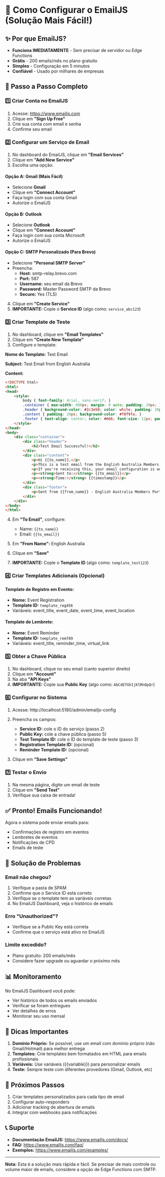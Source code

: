 # 📧 Como Configurar o EmailJS (Solução Mais Fácil!)

## ✨ Por que EmailJS?

- **Funciona IMEDIATAMENTE** - Sem precisar de servidor ou Edge Functions
- **Grátis** - 200 emails/mês no plano gratuito
- **Simples** - Configuração em 5 minutos
- **Confiável** - Usado por milhares de empresas

## 📝 Passo a Passo Completo

### 1️⃣ Criar Conta no EmailJS

1. Acesse: https://www.emailjs.com
2. Clique em **"Sign Up Free"**
3. Crie sua conta com email e senha
4. Confirme seu email

### 2️⃣ Configurar um Serviço de Email

1. No dashboard do EmailJS, clique em **"Email Services"**
2. Clique em **"Add New Service"**
3. Escolha uma opção:

#### Opção A: Gmail (Mais Fácil)
- Selecione **Gmail**
- Clique em **"Connect Account"**
- Faça login com sua conta Gmail
- Autorize o EmailJS

#### Opção B: Outlook
- Selecione **Outlook**
- Clique em **"Connect Account"**
- Faça login com sua conta Microsoft
- Autorize o EmailJS

#### Opção C: SMTP Personalizado (Para Brevo)
- Selecione **"Personal SMTP Server"**
- Preencha:
  - **Host:** smtp-relay.brevo.com
  - **Port:** 587
  - **Username:** seu email da Brevo
  - **Password:** Master Password SMTP da Brevo
  - **Secure:** Yes (TLS)

4. Clique em **"Create Service"**
5. **IMPORTANTE:** Copie o **Service ID** (algo como: `service_abc123`)

### 3️⃣ Criar Template de Teste

1. No dashboard, clique em **"Email Templates"**
2. Clique em **"Create New Template"**
3. Configure o template:

**Nome do Template:** Test Email

**Subject:** Test Email from English Australia

**Content:**
```html
<!DOCTYPE html>
<html>
<head>
    <style>
        body { font-family: Arial, sans-serif; }
        .container { max-width: 600px; margin: 0 auto; padding: 20px; }
        .header { background-color: #2c3e50; color: white; padding: 20px; text-align: center; }
        .content { padding: 20px; background-color: #f8f9fa; }
        .footer { text-align: center; color: #666; font-size: 12px; padding: 10px; }
    </style>
</head>
<body>
    <div class="container">
        <div class="header">
            <h2>Test Email Successful!</h2>
        </div>
        <div class="content">
            <p>Hi {{to_name}},</p>
            <p>This is a test email from the English Australia Members Portal.</p>
            <p>If you're receiving this, your email configuration is working perfectly!</p>
            <p><strong>Sent to:</strong> {{to_email}}</p>
            <p><strong>Time:</strong> {{timestamp}}</p>
        </div>
        <div class="footer">
            <p>Sent from {{from_name}} - English Australia Members Portal</p>
        </div>
    </div>
</body>
</html>
```

4. Em **"To Email"**, configure:
   - Name: `{{to_name}}`
   - Email: `{{to_email}}`

5. Em **"From Name":** English Australia

6. Clique em **"Save"**

7. **IMPORTANTE:** Copie o **Template ID** (algo como: `template_test123`)

### 4️⃣ Criar Templates Adicionais (Opcional)

#### Template de Registro em Evento:
- **Nome:** Event Registration
- **Template ID:** `template_reg456`
- Variáveis: event_title, event_date, event_time, event_location

#### Template de Lembrete:
- **Nome:** Event Reminder  
- **Template ID:** `template_rem789`
- Variáveis: event_title, reminder_time, virtual_link

### 5️⃣ Obter a Chave Pública

1. No dashboard, clique no seu email (canto superior direito)
2. Clique em **"Account"**
3. Na aba **"API Keys"**
4. **IMPORTANTE:** Copie sua **Public Key** (algo como: `AbCdEfGhIjKlMnOpQr`)

### 6️⃣ Configurar no Sistema

1. Acesse: http://localhost:5180/admin/emailjs-config
2. Preencha os campos:
   - **Service ID:** cole o ID do serviço (passo 2)
   - **Public Key:** cole a chave pública (passo 5)
   - **Test Template ID:** cole o ID do template de teste (passo 3)
   - **Registration Template ID:** (opcional)
   - **Reminder Template ID:** (opcional)

3. Clique em **"Save Settings"**

### 7️⃣ Testar o Envio

1. Na mesma página, digite um email de teste
2. Clique em **"Send Test"**
3. Verifique sua caixa de entrada!

## ✅ Pronto! Emails Funcionando!

Agora o sistema pode enviar emails para:
- Confirmações de registro em eventos
- Lembretes de eventos
- Notificações de CPD
- Emails de teste

## 🔧 Solução de Problemas

### Email não chegou?
1. Verifique a pasta de SPAM
2. Confirme que o Service ID está correto
3. Verifique se o template tem as variáveis corretas
4. No EmailJS Dashboard, veja o histórico de emails

### Erro "Unauthorized"?
- Verifique se a Public Key está correta
- Confirme que o serviço está ativo no EmailJS

### Limite excedido?
- Plano gratuito: 200 emails/mês
- Considere fazer upgrade ou aguardar o próximo mês

## 📊 Monitoramento

No EmailJS Dashboard você pode:
- Ver histórico de todos os emails enviados
- Verificar se foram entregues
- Ver detalhes de erros
- Monitorar seu uso mensal

## 🎯 Dicas Importantes

1. **Domínio Próprio:** Se possível, use um email com domínio próprio (não Gmail/Hotmail) para melhor entrega
2. **Templates:** Crie templates bem formatados em HTML para emails profissionais
3. **Variáveis:** Use variáveis ({{variable}}) para personalizar emails
4. **Teste:** Sempre teste com diferentes provedores (Gmail, Outlook, etc)

## 🚀 Próximos Passos

1. Criar templates personalizados para cada tipo de email
2. Configurar auto-responders
3. Adicionar tracking de abertura de emails
4. Integrar com webhooks para notificações

## 📞 Suporte

- **Documentação EmailJS:** https://www.emailjs.com/docs/
- **FAQ:** https://www.emailjs.com/faq/
- **Exemplos:** https://www.emailjs.com/examples/

---

**Nota:** Esta é a solução mais rápida e fácil. Se precisar de mais controle ou volume maior de emails, considere a opção de Edge Functions com SMTP.